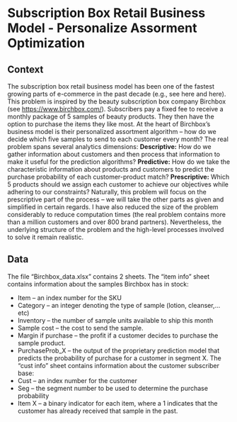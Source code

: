 # Subscription Box Retail Business Model - Personalize Assorment Optimization
## Context
The subscription box retail business model has been one of the fastest growing parts of e-commerce 
in the past decade (e.g., see here and here). This problem is inspired by the beauty subscription box 
company Birchbox (see https://www.birchbox.com/). Subscribers pay a fixed fee to receive a monthly 
package of 5 samples of beauty products. They then have the option to purchase the items they like 
most.
At the heart of Birchbox’s business model is their personalized assortment algorithm – how do we 
decide which five samples to send to each customer every month? The real problem spans several 
analytics dimensions:
**Descriptive:** How do we gather information about customers and then process that information to 
make it useful for the prediction algorithms?
**Predictive:** How do we take the characteristic information about products and customers to predict the 
purchase probability of each customer-product match?
**Prescriptive:** Which 5 products should we assign each customer to achieve our objectives while 
adhering to our constraints?
Naturally, this problem will focus on the prescriptive part of the process – we will take the other parts 
as given and simplified in certain regards. I have also reduced the size of the problem considerably to 
reduce computation times (the real problem contains more than a million customers and over 800 
brand partners). Nevertheless, the underlying structure of the problem and the high-level processes 
involved to solve it remain realistic. 
## Data
The file “Birchbox_data.xlsx” contains 2 sheets. The “item info” sheet contains information about the 
samples Birchbox has in stock:
* Item – an index number for the SKU
* Category – an integer denoting the type of sample (lotion, cleanser,…etc)
* Inventory – the number of sample units available to ship this month
* Sample cost – the cost to send the sample.
* Margin if purchase – the profit if a customer decides to purchase the sample product.
* PurchaseProb_X – the output of the proprietary prediction model that predicts the probability 
of purchase for a customer in segment X. 
The “cust info” sheet contains information about the customer subscriber base:
* Cust – an index number for the customer
* Seg – the segment number to be used to determine the purchase probability
* Item X – a binary indicator for each item, where a 1 indicates that the customer has already 
received that sample in the past.
